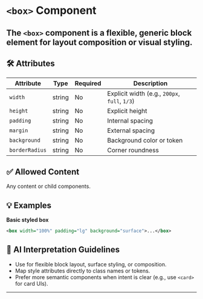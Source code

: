 # `<box>` Component

The `<box>` component is a flexible, generic block element for layout composition or visual styling.
---

## 🛠 Attributes
| Attribute | Type | Required | Description |
|-----------|------|----------|-------------|
| `width` | string | No | Explicit width (e.g., `200px`, `full`, `1/3`) |
| `height` | string | No | Explicit height |
| `padding` | string | No | Internal spacing |
| `margin` | string | No | External spacing |
| `background` | string | No | Background color or token |
| `borderRadius` | string | No | Corner roundness |

## ✅ Allowed Content
Any content or child components.

## 💡 Examples
**Basic styled box**
```xml
<box width="100%" padding="lg" background="surface">...</box>
```

## 🧩 AI Interpretation Guidelines
- Use for flexible block layout, surface styling, or composition.
- Map style attributes directly to class names or tokens.
- Prefer more semantic components when intent is clear (e.g., use `<card>` for card UIs).
---
